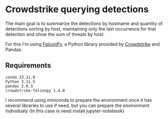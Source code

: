 # Crowdstrike querying detections

The main goal is to summarize the detections by hostname and quantity of detections sorting by host, maintaining only the last occurrence for that detection and show the sum of threats by host.

For this I'm using [FalconPy](https://github.com/CrowdStrike/falconpy), a Python library provided by [Crowdstrike](https://www.crowdstrike.com/) and Pandas.

## Requirements

`conda 23.11.0`<br/>
`Python 3.11.5`<br/>
`pandas 2.0.3`<br/>
`crowdstrike-falconpy 1.4.0`<br/>

I recommend using miniconda to prepare the environment once it has several libraries to use if need, but you can prepare the environment individualy (In this case is need install jupyter-notebook)





